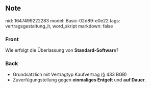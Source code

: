 ## Note
nid: 1647499222283
model: Basic-02d89-e0e22
tags: vertragsgestaltung_it, word_skript
markdown: false

### Front
Wie erfolgt die Überlassung von <b>Standard-Softwar</b>e?

### Back
<ul>
  <li>Grundsätzlich mit Vertragtyp Kaufvertrag (§ 433 BGB)
  <li>Zuverfügungstellung gegen <b>einmaliges Entgelt</b> und
  <b>auf Dauer</b>.
</ul>
